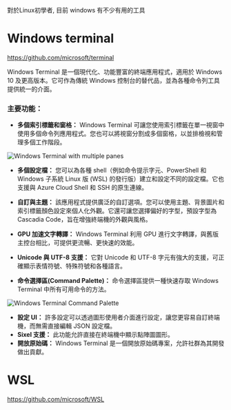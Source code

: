
對於Linux初學者, 目前 windows 有不少有用的工具

# Windows terminal

https://github.com/microsoft/terminal

Windows Terminal 是一個現代化、功能豐富的終端應用程式，適用於 Windows 10 及更高版本。它可作為傳統 Windows 控制台的替代品，並為各種命令列工具提供統一的介面。

### 主要功能：

*   **多個索引標籤和窗格：** Windows Terminal 可讓您使用索引標籤在單一視窗中使用多個命令列應用程式。您也可以將視窗分割成多個窗格，以並排檢視和管理多個工作階段。

![Windows Terminal with multiple panes](https://learn.microsoft.com/en-us/windows/terminal/images/tear-tab.gif)

*   **多個設定檔：** 您可以為各種 shell（例如命令提示字元、PowerShell 和 Windows 子系統 Linux 版 (WSL) 的發行版）建立和設定不同的設定檔。它也支援與 Azure Cloud Shell 和 SSH 的原生連線。
*   **自訂與主題：** 該應用程式提供廣泛的自訂選項。您可以使用主題、背景圖片和索引標籤顏色設定來個人化外觀。它還可讓您選擇偏好的字型，預設字型為 Cascadia Code，旨在增強終端機的外觀與風格。


*   **GPU 加速文字轉譯：** Windows Terminal 利用 GPU 進行文字轉譯，與舊版主控台相比，可提供更流暢、更快速的效能。
*   **Unicode 與 UTF-8 支援：** 它對 Unicode 和 UTF-8 字元有強大的支援，可正確顯示表情符號、特殊符號和各種語言。
*   **命令選擇區(Command Palette)：** 命令選擇區提供一種快速存取 Windows Terminal 中所有可用命令的方法。

![Windows Terminal Command Palette](https://learn.microsoft.com/en-us/windows/terminal/images/command-palette-command-line-mode.gif)

*   **設定 UI：** 許多設定可以透過圖形使用者介面進行設定，讓您更容易自訂終端機，而無需直接編輯 JSON 設定檔。
*   **Sixel 支援：** 此功能允許直接在終端機中顯示點陣圖圖形。
*   **開放原始碼：** Windows Terminal 是一個開放原始碼專案，允許社群為其開發做出貢獻。


# WSL

https://github.com/microsoft/WSL
